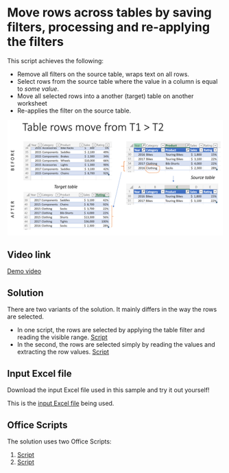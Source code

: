 # Move rows across tables by saving filters, processing and re-applying the filters

This script achieves the following: 

* Remove all filters on the source table, wraps text on all rows.
* Select rows from the source table where the value in a column is equal to _some value_. 
* Move all selected rows into a another (target) table on another worksheet
* Re-applies the filter on the source table.

![Before and after images](table-filter-s-t.png) 

## Video link

[Demo video]()

## Solution

There are two variants of the solution. It mainly differs in the way the rows are selected. 
* In one script, the rows are selected by applying the table filter and reading the visible range. [Script](MoveRowsAcrossTables/MoveRowsUsingTableFilter.ts)
* In the second, the rows are selected simply by reading the values and extracting the row values. [Script](MoveRowsAcrossTables/MoveRowsUsingTableFilter.ts)

## Input Excel file
Download the input Excel file used in this sample and try it out yourself! 

This is the [input Excel file](Excel_TableFilters.xlsx) being used. 

## Office Scripts

The solution uses two Office Scripts:

1. [Script](MoveRowsAcrossTables/MoveRowsUsingTableFilter.ts)
1. [Script](MoveRowsAcrossTables/MoveRowsUsingTableFilter.ts)


